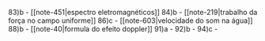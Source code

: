 
83)b - [[note-451|espectro eletromagnéticos]]
84)b - [[note-219|trabalho da força no campo uniforme]]
86)c - [[note-603|velocidade do som na água]]
88)b - [[note-40|formula do efeito doppler]]
91)a -
92)b -
94)c -

